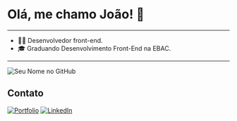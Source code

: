 # Olá, me chamo João! 👋

---
- 👨‍💻 Desenvolvedor front-end.
- 🎓 Graduando Desenvolvimento Front-End na EBAC.

--- 
![Seu Nome no GitHub](https://github-readme-stats.vercel.app/api?username=jrampo&show_icons=true&theme=dark)

## Contato

[![Portfolio](https://img.shields.io/badge/Portfolio-3?style=for-the-badge)](https://joaorampo-portfolio-three.vercel.app) [![LinkedIn](https://img.shields.io/badge/LinkedIn-0077B5?style=for-the-badge&logo=linkedin&logoColor=white)](https://www.linkedin.com/in/jrampo/)
